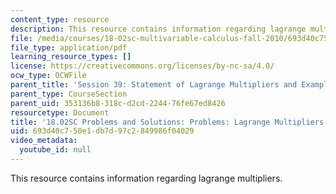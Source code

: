 ```yaml
---
content_type: resource
description: This resource contains information regarding lagrange multipliers.
file: /media/courses/18-02sc-multivariable-calculus-fall-2010/693d40c750e1db7d97c2849986f04029_MIT18_02SC_pb_46_comb.pdf
file_type: application/pdf
learning_resource_types: []
license: https://creativecommons.org/licenses/by-nc-sa/4.0/
ocw_type: OCWFile
parent_title: 'Session 39: Statement of Lagrange Multipliers and Example'
parent_type: CourseSection
parent_uid: 353136b8-318c-d2cd-2244-76fe67ed8426
resourcetype: Document
title: '18.02SC Problems and Solutions: Problems: Lagrange Multipliers'
uid: 693d40c7-50e1-db7d-97c2-849986f04029
video_metadata:
  youtube_id: null
---
```

This resource contains information regarding lagrange multipliers.